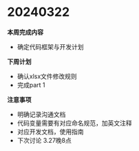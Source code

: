# 20240322

**本周完成内容**
- 确定代码框架与开发计划


**下周计划**
- 确认xlsx文件修改规则
- 完成part 1

**注意事项**
- 明确记录沟通文档
- 代码变量需要有对应命名规范，加英文注释
- 对应开发文档，使用指南
- 下次讨论 3.27晚8点